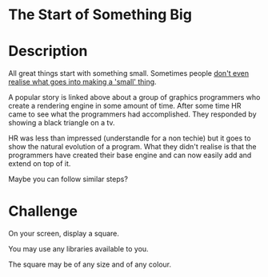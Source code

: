 # The Start of Something Big
<div class="md"><h1>Description</h1>
<p>All great things start with something small. Sometimes people <a href="http://rampantgames.com/blog/?p=7745">don't even realise what goes into making a 'small' thing</a>.</p>
<p>A popular story is linked above about a group of graphics programmers who create a rendering engine in some amount of time. After some time HR came to see what the programmers had accomplished. They responded by showing a black triangle on a tv.</p>
<p>HR was less than impressed (understandle for a non techie) but it goes to show the natural evolution of a program. What they didn't realise is that the programmers have created their base engine and can now easily add and extend on top of it.</p>
<p>Maybe you can follow similar steps?</p>
<h1>Challenge</h1>
<p>On your screen, display a square.</p>
<p>You may use any libraries available to you.</p>
<p>The square may be of any size and of any colour.</p>
</div>

